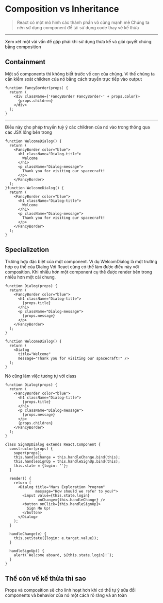 ﻿# Composition vs Inheritance
>React có một mô hình các thành phần vô cùng mạnh mẽ
>Chúng ta nên sử dụng component để tái sử dụng code thay về kế thừa
---
Xem xét một vài vấn đề gặp phải khi sử dụng thừa kế và giải quyết chúng bằng composition

## Containment
Một số components thì không biết trước về con của chúng. Vì thế chúng ta cần kiểm soát children của nó bằng cách truyền trực tiếp vào output
```JSX
function FancyBorder(props) {
  return (
    <div className={'FancyBorder FancyBorder-' + props.color}>
      {props.children}
    </div>
  );
}
```
---
Điều này cho phép truyền tuỳ ý các children của nó vào trong thông qua các JSX lồng bên trong

```JSX
function WelcomeDialog() {
  return (
    <FancyBorder color="blue">
      <h1 className="Dialog-title">
        Welcome
      </h1>
      <p className="Dialog-message">
        Thank you for visiting our spacecraft!
      </p>
    </FancyBorder>
  );
}function WelcomeDialog() {
  return (
    <FancyBorder color="blue">
      <h1 className="Dialog-title">
        Welcome
      </h1>
      <p className="Dialog-message">
        Thank you for visiting our spacecraft!
      </p>
    </FancyBorder>
  );
}
```
## Specializetion
Trường hợp đặc biệt của một component. Ví dụ WelcomDialog là một trường hợp cụ thể của Dialog
Với React cũng có thể làm được điều này với composition. Khi nhiều hơn một component cụ thể được render bên trong nhiều hơn một cái chung.
```JSX
function Dialog(props) {
  return (
    <FancyBorder color="blue">
      <h1 className="Dialog-title">
        {props.title}
      </h1>
      <p className="Dialog-message">
        {props.message}
      </p>
    </FancyBorder>
  );
}

function WelcomeDialog() {
  return (
    <Dialog
      title="Welcome"
      message="Thank you for visiting our spacecraft!" />
  );
}
```
Nó cũng làm việc tương tự với class
```JSX
function Dialog(props) {
  return (
    <FancyBorder color="blue">
      <h1 className="Dialog-title">
        {props.title}
      </h1>
      <p className="Dialog-message">
        {props.message}
      </p>
      {props.children}
    </FancyBorder>
  );
}

class SignUpDialog extends React.Component {
  constructor(props) {
    super(props);
    this.handleChange = this.handleChange.bind(this);
    this.handleSignUp = this.handleSignUp.bind(this);
    this.state = {login: ''};
  }

  render() {
    return (
      <Dialog title="Mars Exploration Program"
              message="How should we refer to you?">
        <input value={this.state.login}
               onChange={this.handleChange} />
        <button onClick={this.handleSignUp}>
          Sign Me Up!
        </button>
      </Dialog>
    );
  }

  handleChange(e) {
    this.setState({login: e.target.value});
  }

  handleSignUp() {
    alert(`Welcome aboard, ${this.state.login}!`);
  }
}
```
## Thế còn về kế thừa thì sao
Props và composition sẽ cho linh hoạt hơn khi có thể tự ý sửa đổi components và behavior của nó một cách rõ ràng và an toàn


